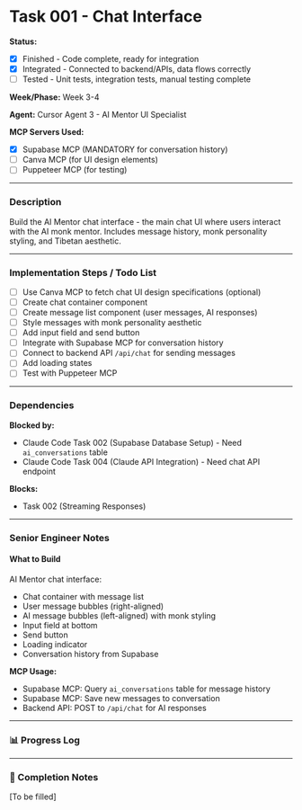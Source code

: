 # Task 001 - Chat Interface

**Status:** 
- [X] Finished - Code complete, ready for integration
- [X] Integrated - Connected to backend/APIs, data flows correctly
- [ ] Tested - Unit tests, integration tests, manual testing complete

**Week/Phase:** Week 3-4

**Agent:** Cursor Agent 3 - AI Mentor UI Specialist

**MCP Servers Used:**
- [X] Supabase MCP (MANDATORY for conversation history)
- [ ] Canva MCP (for UI design elements)
- [ ] Puppeteer MCP (for testing)

---

### Description

Build the AI Mentor chat interface - the main chat UI where users interact with the AI monk mentor. Includes message history, monk personality styling, and Tibetan aesthetic.

---

### Implementation Steps / Todo List

- [ ] Use Canva MCP to fetch chat UI design specifications (optional)
- [ ] Create chat container component
- [ ] Create message list component (user messages, AI responses)
- [ ] Style messages with monk personality aesthetic
- [ ] Add input field and send button
- [ ] Integrate with Supabase MCP for conversation history
- [ ] Connect to backend API `/api/chat` for sending messages
- [ ] Add loading states
- [ ] Test with Puppeteer MCP

---

### Dependencies

**Blocked by:**
- Claude Code Task 002 (Supabase Database Setup) - Need `ai_conversations` table
- Claude Code Task 004 (Claude API Integration) - Need chat API endpoint

**Blocks:**
- Task 002 (Streaming Responses)

---

### Senior Engineer Notes

#### What to Build

AI Mentor chat interface:
- Chat container with message list
- User message bubbles (right-aligned)
- AI message bubbles (left-aligned) with monk styling
- Input field at bottom
- Send button
- Loading indicator
- Conversation history from Supabase

**MCP Usage:**
- Supabase MCP: Query `ai_conversations` table for message history
- Supabase MCP: Save new messages to conversation
- Backend API: POST to `/api/chat` for AI responses

---

### 📊 Progress Log

---

### 🏁 Completion Notes

[To be filled]

